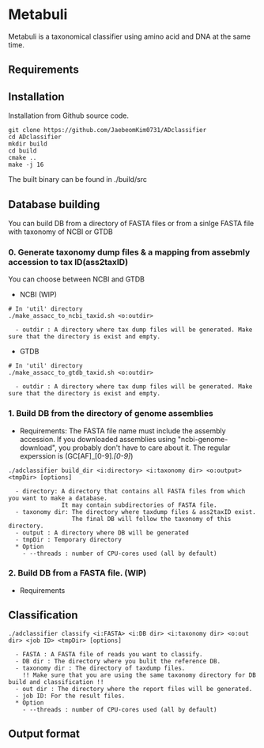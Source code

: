 # Metabuli
Metabuli is a taxonomical classifier using amino acid and DNA at the same time.

## Requirements

## Installation
Installation from Github source code.
```
git clone https://github.com/JaebeomKim0731/ADclassifier
cd ADclassifier
mkdir build
cd build
cmake ..
make -j 16
```
The built binary can be found in ./build/src

## Database building
You can build DB from a directory of FASTA files or from a sinlge FASTA file with taxonomy of NCBI or GTDB
### 0. Generate taxonomy dump files & a mapping from assebmly accession to tax ID(ass2taxID)
You can choose between NCBI and GTDB
  - NCBI (WIP)
  ```
  # In 'util' directory
  ./make_assacc_to_ncbi_taxid.sh <o:outdir>
  
    - outdir : A directory where tax dump files will be generated. Make sure that the directory is exist and empty.
  ```
  
  - GTDB
  ```
  # In 'util' directory
  ./make_assacc_to_gtdb_taxid.sh <o:outdir>
  
    - outdir : A directory where tax dump files will be generated. Make sure that the directory is exist and empty.
  ```

### 1. Build DB from the directory of genome assemblies
- Requirements: The FASTA file name must include the assembly accession.
  If you downloaded assemblies using "ncbi-genome-download", you probably don't have to care about it.
  The regular experssion is (GC[AF]_[0-9]*\.[0-9]*)
```
./adclassifier build_dir <i:directory> <i:taxonomy dir> <o:output> <tmpDir> [options]

  - directory: A directory that contains all FASTA files from which you want to make a database. 
               It may contain subdirectories of FASTA file.
  - taxonomy dir: The directory where taxdump files & ass2taxID exist. 
                  The final DB will follow the taxonomy of this directory.
  - output : A directory where DB will be generated
  - tmpDir : Temporary directory
  * Option
    - --threads : number of CPU-cores used (all by default)

```

### 2. Build DB from a FASTA file. (WIP)
- Requirements


## Classification
```
./adclassifier classify <i:FASTA> <i:DB dir> <i:taxonomy dir> <o:out dir> <job ID> <tmpDir> [options]
  
  - FASTA : A FASTA file of reads you want to classify.
  - DB dir : The directory where you bulit the reference DB.
  - taxonomy dir : The directory of taxdump files. 
    !! Make sure that you are using the same taxonomy directory for DB build and classification !! 
  - out dir : The directory where the report files will be generated.
  - job ID: For the result files.
  * Option
    - --threads : number of CPU-cores used (all by default)
```

## Output format

